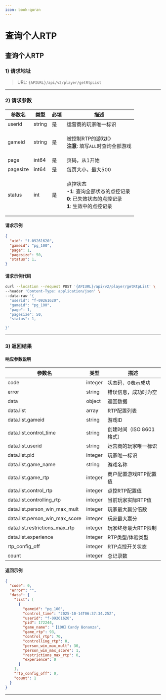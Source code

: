 ```yaml
---
icon: book-quran
---
```


# 查询个人RTP

## 查询个人RTP

### 1) 请求地址

> URL: `{APIURL}/api/v2/player/getRtpList`

***

### 2) 请求参数

| 参数名      | 类型     | 必填  | 描述                                                                                                                |
| -------- | ------ | --- | ----------------------------------------------------------------------------------------------------------------- |
| userid   | string | 是   | 运营商的玩家唯一标识                                                                                                        |
| gameid   | string | 是   | <p>被控制RTP的游戏ID<br><strong>注意</strong>: 填写<code>ALL</code>时查询全部游戏</p>                                              |
| page     | int64  | 是   | 页码，从1开始                                                                                                           |
| pagesize | int64  | 是   | 每页大小，最大500                                                                                                        |
| status   | int    | 是   | <p>点控状态<br><strong>-1</strong>: 查询全部状态的点控记录<br><strong>0</strong>: 已失效状态的点控记录<br><strong>1</strong>: 生效中的点控记录</p> |

#### 请求示例

```json
{
  "uid": "f-09261620",
  "gameid": "pg_100",
  "page": 1,
  "pagesize": 50,
  "status": 1,
}
```

#### 请求示例代码

```bash
curl --location --request POST '{APIURL}/api/v2/player/getRtpList' \
--header 'Content-Type: application/json' \
--data-raw '{
  "userid": "f-09261620",
  "gameid": "pg_100",
  "page": 1,
  "pagesize": 50,
  "status": 1,

}'
```

***

### 3) 返回结果

#### 响应参数说明

| 参数名                               | 类型      | 描述               |
| --------------------------------- | ------- | ---------------- |
| code                              | integer | 状态码，0表示成功        |
| error                             | string  | 错误信息，成功时为空       |
| data                              | object  | 返回数据             |
| data.list                         | array   | RTP配置列表          |
| data.list.gameid                  | string  | 游戏ID             |
| data.list.control\_time           | string  | 创建时间（ISO 8601格式） |
| data.list.userid                  | string  | 运营商的玩家唯一标识       |
| data.list.pid                     | integer | 玩家唯一标识           |
| data.list.game\_name              | string  | 游戏名称             |
| data.list.game\_rtp               | integer | 商户配置游戏RTP配置值     |
| data.list.control\_rtp            | integer | 点控RTP配置值         |
| data.list.controlling\_rtp        | integer | 当前玩家实际RTP值       |
| data.list.person\_win\_max\_mult  | integer | 玩家最大赢分倍数         |
| data.list.person\_win\_max\_score | integer | 玩家最大赢分           |
| data.list.restrictions\_max\_rtp  | integer | 玩家终身最大RTP限制      |
| data.list.experience              | integer | RTP类型/体验类型       |
| rtp\_config\_off                  | integer | RTP点控开关状态        |
| count                             | integer | 总记录数             |

#### 返回示例

```json
{
  "code": 0,
  "error": "",
  "data": {
    "list": [
      {
        "gameid": "pg_100",
        "control_time": "2025-10-14T06:37:34.25Z",
        "userid": "f-09261620",
        "pid": 172244,
        "game_name": "【100】Candy Bonanza",
        "game_rtp": 93,
        "control_rtp": 70,
        "controlling_rtp": 0,
        "person_win_max_mult": 30,
        "person_win_max_score": 1,
        "restrictions_max_rtp": 0,
        "experience": 0
      }
    ],
    "rtp_config_off": 0,
    "count": 1
  }
}
```

***
